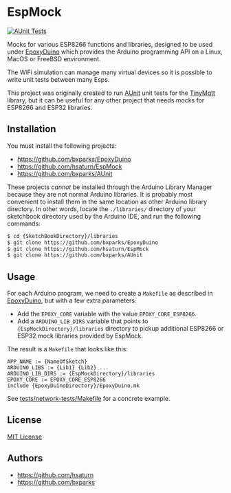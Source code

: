 # EspMock

[![AUnit
Tests](https://github.com/hsaturn/EspMock/actions/workflows/aunit.yml/badge.svg)](https://github.com/hsaturn/EspMock/actions/workflows/aunit.yml)

Mocks for various ESP8266 functions and libraries, designed to be used under
[EpoxyDuino](https://github.com/bxparks/EpoxyDuino) which provides the Arduino
programming API on a Linux, MacOS or FreeBSD environment.

The WiFi simulation can manage many virtual devices so it is possible to write unit tests between many Esps.

This project was originally created to run
[AUnit](https://github.com/bxparks/AUnit) unit tests for the
[TinyMqtt](https://github.com/hsaturn/TinyMqtt) library, but it can be useful
for any other project that needs mocks for ESP8266 and ESP32 libraries.

## Installation

You must install the following projects:

* https://github.com/bxparks/EpoxyDuino
* https://github.com/hsaturn/EspMock
* https://github.com/bxparks/AUnit

These projects *cannot* be installed through the Arduino Library Manager because
they are not normal Arduino libraries. It is probably most convenient to install
them in the same location as other Arduino library directory. In other words,
locate the `./libraries/` directory of your sketchbook directory used by the
Arduino IDE, and run the following commands:

```bash
$ cd {SketchBookDirectory}/libraries
$ git clone https://github.com/bxparks/EpoxyDuino
$ git clone https://github.com/hsaturn/EspMock
$ git clone https://github.com/bxparks/AUnit
```

## Usage

For each Arduino program, we need to create a `Makefile`
as described in [EpoxyDuino](https://github.com/bxparks/EpoxyDuino), but with a
few extra parameters:

* Add the `EPOXY_CORE` variable with the value `EPOXY_CORE_ESP8266`.
* Add a `ARDUINO_LIB_DIRS` variable that points to
  `{EspMockDirectory}/libraries` directory to pickup additional ESP8266 or
  ESP32 mock libraries provided by EspMock.

The result is a `Makefile` that looks like this:

```
APP_NAME := {NameOfSketch}
ARDUINO_LIBS := {Lib1} {Lib2} ...
ARDUINO_LIB_DIRS := {EspMockDirectory}/libraries
EPOXY_CORE := EPOXY_CORE_ESP8266
include {EpoxyDuinoDirectory}/EpoxyDuino.mk
```

See [tests/network-tests/Makefile](tests/network-tests/Makefile) for a concrete
example.

## License

[MIT License](https://opensource.org/licenses/MIT)

## Authors

* https://github.com/hsaturn
* https://github.com/bxparks
